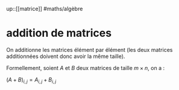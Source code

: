 up::[[matrice]]
#maths/algèbre 
# addition de matrices

On additionne les matrices élément par élément (les deux matrices additionnées doivent donc avoir la même taille).

Formellement, soient $A$ et $B$ deux matrices de taille $m\times n$, on a :

$(A+B)_{i,j} = A_{i,j} + B_{i,j}$


